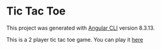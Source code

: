 # Tic Tac Toe

This project was generated with [Angular CLI](https://github.com/angular/angular-cli) version 8.3.13.

This is a 2 player tic tac toe game.
You can play it [here](https://akpatel363.github.io/tic-tac-toe/)